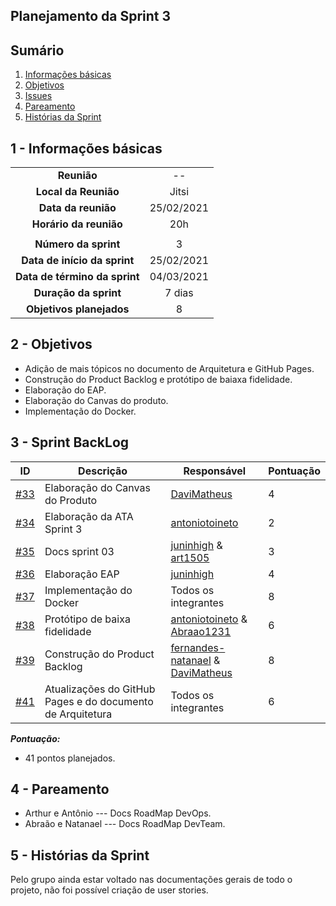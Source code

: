 ## Planejamento da Sprint 3

## Sumário

1. [Informações básicas](#1---informações-básicas)
1. [Objetivos](#2---objetivos)
1. [Issues](#3---issues)
1. [Pareamento](#4---pareamento)
1. [Histórias da Sprint](#5---Histórias-da-Sprint)


## 1 - Informações básicas

| | |
|:--:|:--:|
|**Reunião**|--|
|**Local da Reunião**|Jitsi|
|**Data da reunião**|25/02/2021|
|**Horário da reunião**|20h|
||||
|**Número da sprint**|3|
|**Data de início da sprint**|25/02/2021|
|**Data de término da sprint**|04/03/2021|
|**Duração da sprint**|7 dias|
|**Objetivos planejados**|8|  

## 2 - Objetivos

* Adição de mais tópicos no documento de Arquitetura e GitHub Pages.
* Construção do Product Backlog e protótipo de baiaxa fidelidade.
* Elaboração do EAP.
* Elaboração do Canvas do produto.
* Implementação do Docker.

## 3 - Sprint BackLog
|ID | Descrição | Responsável| Pontuação |
|---|--------------------|--------------|------------- |
|[#33](https://github.com/fga-eps-mds/MDS-2020-2-G7/issues/33) |Elaboração do Canvas do Produto  | [DaviMatheus](https://github.com/DaviMatheus) | 4 |
|[#34](https://github.com/fga-eps-mds/MDS-2020-2-G7/issues/34) | Elaboração da ATA Sprint 3 | [antoniotoineto](https://github.com/antoniotoineto) | 2 |
|[#35](https://github.com/fga-eps-mds/MDS-2020-2-G7/issues/35) | Docs sprint 03 | [juninhigh](https://github.com/juninhigh) & [art1505](https://github.com/art1505) | 3 |
|[#36](https://github.com/fga-eps-mds/MDS-2020-2-G7/issues/36) | Elaboração EAP | [juninhigh](https://github.com/juninhigh) | 4|
|[#37](hhttps://github.com/fga-eps-mds/MDS-2020-2-G7/issues/37) | Implementação do Docker | Todos os integrantes| 8 |
|[#38](https://github.com/fga-eps-mds/MDS-2020-2-G7/issues/38) | Protótipo de baixa fidelidade | [antoniotoineto](https://github.com/antoniotoineto) & [Abraao1231](https://github.com/Abraao1231) | 6 | 
|[#39](https://github.com/fga-eps-mds/MDS-2020-2-G7/issues/39) | Construção do Product Backlog | [fernandes-natanael](https://github.com/fernandes-natanael) & [DaviMatheus](https://github.com/DaviMatheus)| 8 | 
|[#41](https://github.com/fga-eps-mds/MDS-2020-2-G7/issues/41) | Atualizações do GitHub Pages e do documento de Arquitetura  | Todos os integrantes | 6 | 


***Pontuação:***
* 41 pontos planejados.

## 4 - Pareamento
* Arthur e Antônio  --- Docs RoadMap DevOps.  
* Abraão e Natanael --- Docs RoadMap DevTeam.

## 5 - Histórias da Sprint
Pelo grupo ainda estar voltado nas documentações gerais de todo o projeto, não foi possível criação de user stories.

